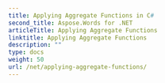```yaml
---
title: Applying Aggregate Functions in C#
second_title: Aspose.Words for .NET
articleTitle: Applying Aggregate Functions
linktitle: Applying Aggregate Functions
description: ""
type: docs
weight: 50
url: /net/applying-aggregate-functions/
---
```


